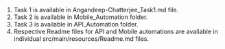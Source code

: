 1. Task 1 is available in Angandeep-Chatterjee_Task1.md file.
2. Task 2 is available in Mobile_Automation folder.
3. Task 3 is available in API_Automation folder.
4. Respective Readme files for API and Mobile automations are available in individual src/main/resources/Readme.md files.
